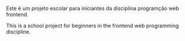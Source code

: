 Este é um projeto escolar para iniciantes da disciplina programção web frontend.

This is a school project for beginners in the frontend web programming discipline.
